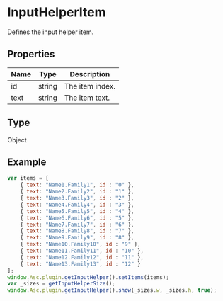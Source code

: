 # InputHelperItem

Defines the input helper item.

## Properties

| Name | Type | Description |
| ---- | ---- | ----------- |
| id | string | The item index. |
| text | string | The item text. |
## Type

Object



## Example

```javascript
var items = [
    { text: "Name1.Family1", id : "0" },
    { text: "Name2.Family2", id : "1" },
    { text: "Name3.Family3", id : "2" },
    { text: "Name4.Family4", id : "3" },
    { text: "Name5.Family5", id : "4" },
    { text: "Name6.Family6", id : "5" },
    { text: "Name7.Family7", id : "6" },
    { text: "Name8.Family8", id : "7" },
    { text: "Name9.Family9", id : "8" },
    { text: "Name10.Family10", id : "9" },
    { text: "Name11.Family11", id : "10" },
    { text: "Name12.Family12", id : "11" },
    { text: "Name13.Family13", id : "12" }
];
window.Asc.plugin.getInputHelper().setItems(items);
var _sizes = getInputHelperSize();
window.Asc.plugin.getInputHelper().show(_sizes.w, _sizes.h, true);
```
